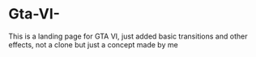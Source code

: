 # Gta-VI-
This is a landing page for GTA VI, just added basic transitions and other effects, not a clone but just a concept made by me 
